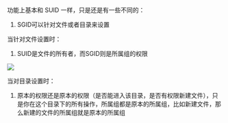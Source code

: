 功能上基本和 SUID 一样，只是还是有一些不同的：

1. SGID可以针对文件或者目录来设置

当针对文件设置时：

1. SUID是文件的所有者，而SGID则是所属组的权限

![](http://oss-file-cache.oss-cn-shanghai.aliyuncs.com/1647758435_image.png)

当对目录设置时：

1. 原本的权限还是原本的权限（是否能进入该目录，是否有权限新建文件），只是你在这个目录下的所有操作，所属组都是原本的所属组，比如新建文件，那么新建的文件的所属组就是原本的所属组